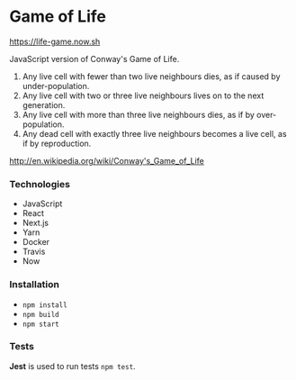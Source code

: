 # Game of Life
https://life-game.now.sh

JavaScript version of Conway's Game of Life.

1. Any live cell with fewer than two live neighbours dies, as if caused by under-population.
2. Any live cell with two or three live neighbours lives on to the next generation.
3. Any live cell with more than three live neighbours dies, as if by over-population.
4. Any dead cell with exactly three live neighbours becomes a live cell, as if by reproduction.

http://en.wikipedia.org/wiki/Conway's_Game_of_Life

### Technologies
- JavaScript
- React
- Next.js
- Yarn
- Docker
- Travis
- Now

### Installation

- `npm install`
- `npm build`
- `npm start`

### Tests

**Jest** is used to run tests `npm test`.
